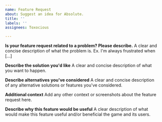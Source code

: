 ```yaml
---
name: Feature Request
about: Suggest an idea for Absolute.
title: ''
labels: ''
assignees: Toxocious

---
```


**Is your feature request related to a problem? Please describe.**
A clear and concise description of what the problem is. Ex. I'm always frustrated when [...]

**Describe the solution you'd like**
A clear and concise description of what you want to happen.

**Describe alternatives you've considered**
A clear and concise description of any alternative solutions or features you've considered.

**Additional context**
Add any other context or screenshots about the feature request here.

**Describe why this feature would be useful**
A clear description of what would make this feature useful and/or beneficial the game and its users.
